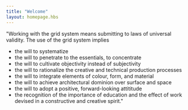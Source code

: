 ```yaml
---
title: "Welcome"
layout: homepage.hbs
---
```


<!-- The use of the grid as an ordering system is the expression of a certain mental attitude inasmuch as it shows the designer concieves his work in terms that are contructive and oriented to the future. This is the expression of a professional ethos: the designer's work should have the clearly intelligible, objective, function and aesthetic quality of mathematical thinking.

His work would thus be a contribution to general culture and itself form part of it.

Constructive design which is capable of analysis and reproduction can influence and enhance the taste of a society and the way it conceives forms and colours. Design which is objective, committed to the common weal, well composed and refined constitutes the basis of democratic behavior. Constructivist design means the conversion of design laws into practical solutions. Work done systematically and in accordance with the strict formal principles makes those demands for directness, intelligibility and the integratiion of all factors which are also vital in sociopolitical life. -->

"Working with the grid system means submitting to laws of universal validity. The use of the grid system implies
- the will to systematize
- the will to penetrate to the essentials, to concentrate
- the will to cultivate objectivity instead of subjectivity
- the will to rationalize the creative and technical production processes
- the will to integrate elements of colour, form, and material
- the will to achieve architectural dominion over surface and space
- the will to adopt a positive, forward-looking attititude
- the recognition of the importance of education and the effect of work devised in a constructive and creative spirit."